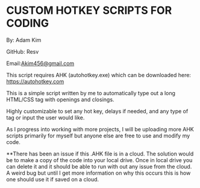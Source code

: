 # CUSTOM HOTKEY SCRIPTS FOR CODING
By: Adam Kim

GitHub: Resv

Email:Akim456@gmail.com


This script requires AHK (autohotkey.exe) which can be downloaded here: https://autohotkey.com

This is a simple script written by me to automatically type out a long HTML/CSS tag with openings and closings.

Highly customizable to set any hot key, delays if needed, and any type of tag or input the user would like.

As I progress into working with more projects, I will be uploading more AHK scripts primarily for myself but anyone else are free to use and modify my code.

**There has been an issue if this .AHK file is in a cloud. The solution would be to make a copy of the code into your local drive. Once in local drive you can delete it and it should be able to run with out any issue from the cloud. A weird bug but until I get more information on why this occurs this is how one should use it if saved on a cloud.
